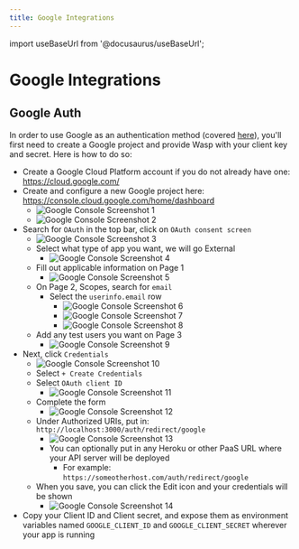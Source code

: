 ```yaml
---
title: Google Integrations
---
```


import useBaseUrl from '@docusaurus/useBaseUrl';

# Google Integrations

## Google Auth

In order to use Google as an authentication method (covered [here](/docs/language/features#google)), you'll first need to create a Google project and provide Wasp with your client key and secret. Here is how to do so:

- Create a Google Cloud Platform account if you do not already have one: https://cloud.google.com/
- Create and configure a new Google project here: https://console.cloud.google.com/home/dashboard
  - ![Google Console Screenshot 1](../../static/img/integrations-google-1.jpg)
  - ![Google Console Screenshot 2](../../static/img/integrations-google-2.jpg)
- Search for `OAuth` in the top bar, click on `OAuth consent screen`
  - ![Google Console Screenshot 3](../../static/img/integrations-google-3.jpg)
  - Select what type of app you want, we will go External
    - ![Google Console Screenshot 4](../../static/img/integrations-google-4.jpg)
  - Fill out applicable information on Page 1
    - ![Google Console Screenshot 5](../../static/img/integrations-google-5.jpg)
  - On Page 2, Scopes, search for `email`
    - Select the `userinfo.email` row
      - ![Google Console Screenshot 6](../../static/img/integrations-google-6.jpg)
      - ![Google Console Screenshot 7](../../static/img/integrations-google-7.jpg)
      - ![Google Console Screenshot 8](../../static/img/integrations-google-8.jpg)
  - Add any test users you want on Page 3
    - ![Google Console Screenshot 9](../../static/img/integrations-google-9.jpg)
- Next, click `Credentials`
  - ![Google Console Screenshot 10](../../static/img/integrations-google-10.jpg)
  - Select `+ Create Credentials`
  - Select `OAuth client ID`
    - ![Google Console Screenshot 11](../../static/img/integrations-google-11.jpg)
  - Complete the form
    - ![Google Console Screenshot 12](../../static/img/integrations-google-12.jpg)
  - Under Authorized URIs, put in: `http://localhost:3000/auth/redirect/google`
    - ![Google Console Screenshot 13](../../static/img/integrations-google-13.jpg)
    - You can optionally put in any Heroku or other PaaS URL where your API server will be deployed
      - For example: `https://someotherhost.com/auth/redirect/google`
  - When you save, you can click the Edit icon and your credentials will be shown
    - ![Google Console Screenshot 14](../../static/img/integrations-google-14.jpg)
- Copy your Client ID and Client secret, and expose them as environment variables named `GOOGLE_CLIENT_ID` and `GOOGLE_CLIENT_SECRET` wherever your app is running
